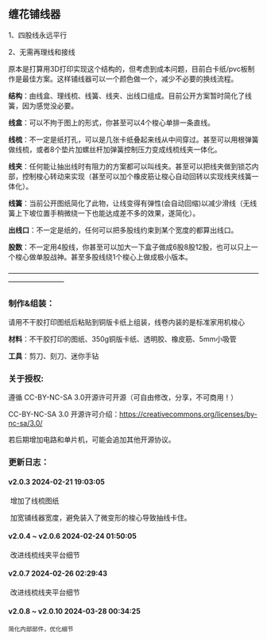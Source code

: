  ## 缠花铺线器

1、四股线永远平行

2、无需再理线和接线

原本是打算用3D打印实现这个结构的，但考虑到成本问题，目前白卡纸/pvc板制作是最佳方案。这样铺线器可以一个颜色做一个，减少不必要的换线流程。

**结构**：由线盒、理线梳、线簧、线夹、出线口组成。目前公开方案暂时简化了线簧，因为感觉没必要。

**线盒**：可以不拘于图上的形式，你甚至可以4个梭心单排一条直线。

**线梳**：不一定是纸打孔，可以是几张卡纸叠起来线从中间穿过。甚至可以用根弹簧做线梳，或者8个垫片加螺丝杆加弹簧控制压力变成线梳线夹一体化。

**线夹**：任何能让抽出线时有阻力的方案都可以叫线夹。甚至可以把线夹做到锁芯内部，控制梭心转动来实现（甚至可以加个橡皮筋让梭心自动回转以实现线夹线簧一体化）。

**线簧**：当前公开图纸简化了此物，让线变得有弹性(会自动回缩)以减少滑线（无线簧上下坡位置手稍微绕一下也能达成差不多的效果，遂简化）。

**出线口**：不一定是纸的，任何可以把多股线约束到某个宽度的都算出线口。

**股数**：不一定用4股线，你甚至可以加大一下盒子做成6股8股12股，也可以只上一个梭心做单股战神。甚至多股线绕1个梭心上做成极小版本。




————————————————————————————————————————————

### 制作&组装：
请用不干胶打印图纸后粘贴到铜版卡纸上组装，线卷内装的是标准家用机梭心

**材料**：不干胶打印的图纸、350g铜版卡纸、透明胶、橡皮筋、5mm小吸管

**工具**：剪刀、刻刀、迷你手钻



### 关于授权:

遵循 CC-BY-NC-SA 3.0开源许可开源（可自由修改，分享，不可商用！）

CC-BY-NC-SA 3.0 开源许可介绍：https://creativecommons.org/licenses/by-nc-sa/3.0/

若后期增加电路和单片机，可能会追加其他开源协议。


### 更新日志：


#### v2.0.3 2024-02-21 19:03:05

​	增加了线梳图纸

​	加宽铺线器宽度，避免装入了微变形的梭心导致抽线卡住。

#### v2.0.4 ~ v2.0.6 2024-02-24 01:50:05
​
	改进线梳线夹平台细节

#### v2.0.7 2024-02-26 02:29:43
​
	改进线梳线夹平台细节

#### v2.0.8 ~ v2.0.10 2024-03-28 00:34:25

	简化内部部件，优化细节
